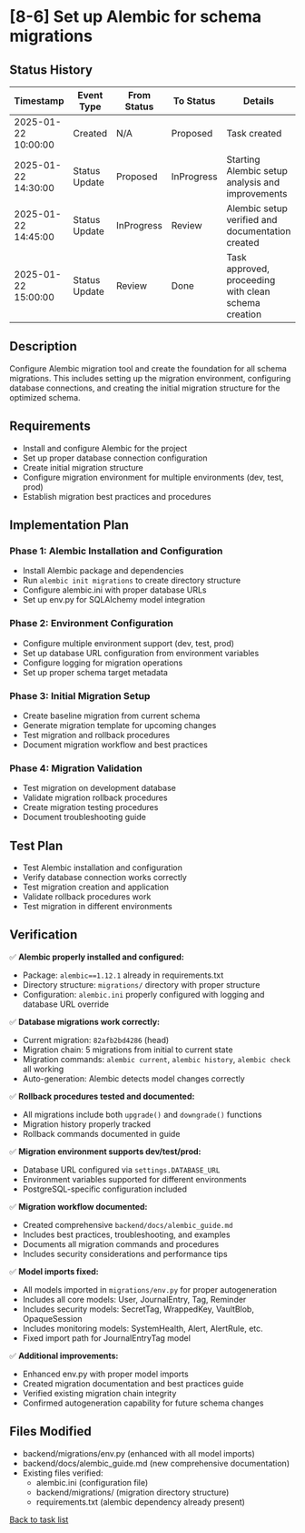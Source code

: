 # [8-6] Set up Alembic for schema migrations

## Status History

| Timestamp | Event Type | From Status | To Status | Details | User |
|-----------|------------|-------------|-----------|---------|------|
| 2025-01-22 10:00:00 | Created | N/A | Proposed | Task created | AI Agent |
| 2025-01-22 14:30:00 | Status Update | Proposed | InProgress | Starting Alembic setup analysis and improvements | AI Agent |
| 2025-01-22 14:45:00 | Status Update | InProgress | Review | Alembic setup verified and documentation created | AI Agent |
| 2025-01-22 15:00:00 | Status Update | Review | Done | Task approved, proceeding with clean schema creation | User |

## Description

Configure Alembic migration tool and create the foundation for all schema migrations. This includes setting up the migration environment, configuring database connections, and creating the initial migration structure for the optimized schema.

## Requirements

- Install and configure Alembic for the project
- Set up proper database connection configuration
- Create initial migration structure
- Configure migration environment for multiple environments (dev, test, prod)
- Establish migration best practices and procedures

## Implementation Plan

### Phase 1: Alembic Installation and Configuration
- Install Alembic package and dependencies
- Run `alembic init migrations` to create directory structure
- Configure alembic.ini with proper database URLs
- Set up env.py for SQLAlchemy model integration

### Phase 2: Environment Configuration
- Configure multiple environment support (dev, test, prod)
- Set up database URL configuration from environment variables
- Configure logging for migration operations
- Set up proper schema target metadata

### Phase 3: Initial Migration Setup
- Create baseline migration from current schema
- Generate migration template for upcoming changes
- Test migration and rollback procedures
- Document migration workflow and best practices

### Phase 4: Migration Validation
- Test migration on development database
- Validate migration rollback procedures
- Create migration testing procedures
- Document troubleshooting guide

## Test Plan

- Test Alembic installation and configuration
- Verify database connection works correctly
- Test migration creation and application
- Validate rollback procedures work
- Test migration in different environments

## Verification

✅ **Alembic properly installed and configured:**
- Package: `alembic==1.12.1` already in requirements.txt
- Directory structure: `migrations/` directory with proper structure
- Configuration: `alembic.ini` properly configured with logging and database URL override

✅ **Database migrations work correctly:**
- Current migration: `82afb2bd4286` (head)
- Migration chain: 5 migrations from initial to current state
- Migration commands: `alembic current`, `alembic history`, `alembic check` all working
- Auto-generation: Alembic detects model changes correctly

✅ **Rollback procedures tested and documented:**
- All migrations include both `upgrade()` and `downgrade()` functions
- Migration history properly tracked
- Rollback commands documented in guide

✅ **Migration environment supports dev/test/prod:**
- Database URL configured via `settings.DATABASE_URL`
- Environment variables supported for different environments
- PostgreSQL-specific configuration included

✅ **Migration workflow documented:**
- Created comprehensive `backend/docs/alembic_guide.md`
- Includes best practices, troubleshooting, and examples
- Documents all migration commands and procedures
- Includes security considerations and performance tips

✅ **Model imports fixed:**
- All models imported in `migrations/env.py` for proper autogeneration
- Includes all core models: User, JournalEntry, Tag, Reminder
- Includes security models: SecretTag, WrappedKey, VaultBlob, OpaqueSession
- Includes monitoring models: SystemHealth, Alert, AlertRule, etc.
- Fixed import path for JournalEntryTag model

✅ **Additional improvements:**
- Enhanced env.py with proper model imports
- Created migration documentation and best practices guide
- Verified existing migration chain integrity
- Confirmed autogeneration capability for future schema changes

## Files Modified

- backend/migrations/env.py (enhanced with all model imports)
- backend/docs/alembic_guide.md (new comprehensive documentation)
- Existing files verified:
  - alembic.ini (configuration file)
  - backend/migrations/ (migration directory structure)
  - requirements.txt (alembic dependency already present)

[Back to task list](./tasks.md) 